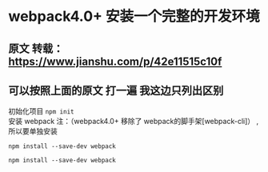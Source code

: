 webpack4.0+ 安装一个完整的开发环境
 ==============================
原文 转载：https://www.jianshu.com/p/42e11515c10f
-----------------------------

可以按照上面的原文 打一遍  我这边只列出区别<br />
-----------------------------
初始化项目 
` npm init  `<br />
安装 webpack 注：（webpack4.0+ 移除了 webpack的脚手架[webpack-cli]） ,所以要单独安装
```
npm install --save-dev webpack
```

```
npm install --save-dev webpack
```
